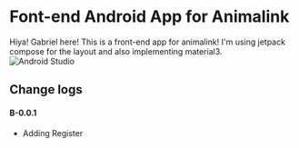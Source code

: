 # Font-end Android App for Animalink  
Hiya! Gabriel here! This is a front-end app for animalink! I'm using jetpack compose for the layout and also implementing material3.  
![Android Studio](https://img.shields.io/badge/Android%20Studio-3DDC84.svg?style=for-the-badge&logo=android-studio&logoColor=white)  
## Change logs  
#### B-0.0.1  
- Adding Register
